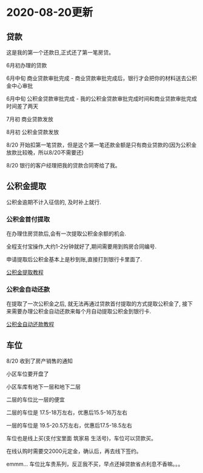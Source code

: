 # 2020-08-20更新  


## 贷款  

这是我的第一个还款日,正式还了第一笔房贷。  

6月初办理的贷款  

6月中旬 商业贷款审批完成 - 商业贷款审批完成后，银行才会把你的材料送去公积金中心审批  

6月中旬 公积金贷款审批完成 - 我的公积金贷款审批完成时间和商业贷款审批完成时间差了两天  

7月初 商业贷款发放  

8月初 公积金贷款发放  

8/20 开始扣第一笔贷款，但是这个第一笔还款金额是只有商业贷款的(因为公积金放款比较晚，所以8/20不需要还)  

8/20 银行的客户经理把我的贷款合同寄给了我。  

## 公积金提取  

公积金逾期不计入征信的, 及时补上就行.  

### 公积金首付提取  

在办理住房贷款后,会有一次提取公积金余额的机会.  

全程支付宝操作,大约1-2分钟就好了,期间需要用到购房合同编号.  

申请提取后公积金基本上是秒到账,直接打到银行卡里面了.  

[公积金提取教程](https://mp.weixin.qq.com/s/0BGXJRYuEhY5Ez0LByBKQg
)

### 公积金自动还款  

在提取了一次公积金之后, 就无法再通过贷款首付提取的方式提取公积金了, 接下来需要办理公积金自动还款来每个月自动提取公积金到银行卡.  

[公积金自动还款教程](https://mp.weixin.qq.com/s/klrmtu9WbAlHUsYuVn_M6Q)


## 车位  

8/20 收到了房产销售的通知  

小区车位要开盘了  

小区车库有地下一层和地下二层  

二层的车位比一层的便宜

二层的车位是 17.5-18万左右，优惠后15.5-16万左右  

一层的车位是 19.5-20.5万左右，优惠后17.5-18.5左右  

车位也是线上买(支付宝里面 筑家易 生活号)，车位可以贷款买。  

在线认购时需要交2000元定金，确认后，再去线下签约。  

emmm... 车位比车贵系列，反正我不买，早点还掉贷款省点利息不香嘛。。。

